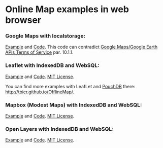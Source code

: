 # Online Map examples in web browser

### Google Maps with localstorage:
[Example](http://offline-map.appspot.com/) and [Code](https://github.com/tbicr/OfflineMap/tree/master/gmaps_localstorage_site). This code can contradict [Google Maps/Google Earth APIs Terms of Service](https://developers.google.com/maps/terms) par. 10.1.1.

### Leaflet with IndexedDB and WebSQL:
[Example](http://tbicr.github.com/OfflineMap/leaflet/index.html) and [Code](https://github.com/tbicr/OfflineMap/tree/master/leaflet_idb_sql_site). [MIT License](http://opensource.org/licenses/mit-license.php).

You can find more examples with LeafLet and [PouchDB](http://pouchdb.com/) there: http://tbicr.github.io/OfflineMap/.

### Mapbox (Modest Maps) with IndexedDB and WebSQL:
[Example](http://tbicr.github.com/OfflineMap/mapbox/index.html) and [Code](https://github.com/tbicr/OfflineMap/tree/master/mapbox_idb_sql_site). [MIT License](http://opensource.org/licenses/mit-license.php).

### Open Layers with IndexedDB and WebSQL:
[Example](http://tbicr.github.com/OfflineMap/openlayers/index.html) and [Code](https://github.com/tbicr/OfflineMap/tree/master/openlayers_idb_sql_site). [MIT License](http://opensource.org/licenses/mit-license.php).
